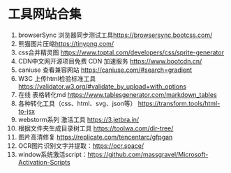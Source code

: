 # 工具网站合集

1. browserSync 浏览器同步测试工具<https://browsersync.bootcss.com/>
2. 熊猫图片压缩<https://tinypng.com/>
3. css合并精灵图 <https://www.toptal.com/developers/css/sprite-generator>
4. CDN中文网开源项目免费 CDN 加速服务 <https://www.bootcdn.cn/>
5. caniuse 查看兼容网站 <https://caniuse.com/#search=gradient>
6. W3C 上传html检验标准工具<https://validator.w3.org/#validate_by_upload+with_options>
7. 在线 表格转化md <https://www.tablesgenerator.com/markdown_tables>
8. 各种转化工具（css、html、svg、json等）  <https://transform.tools/html-to-jsx>
9. webstorm系列 激活工具 <https://3.jetbra.in/>
10. 根据文件夹生成目录树工具 <https://toolwa.com/dir-tree/>
11. 图片高清修复 <https://replicate.com/tencentarc/gfpgan>
12. OCR图片识别文字并提取：<https://ocr.space/>
13. window系统激活script：<https://github.com/massgravel/Microsoft-Activation-Scripts>
